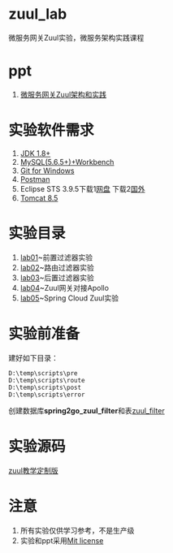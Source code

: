 # zuul_lab
微服务网关Zuul实验，微服务架构实践课程


# ppt
1. [微服务网关Zuul架构和实践](ppt/微服务网关Zuul架构和实践.pdf)

# 实验软件需求
1. [JDK 1.8+](http://www.oracle.com/technetwork/java/javase/downloads/jdk8-downloads-2133151.html)
2. [MySQL(5.6.5+)+Workbench](https://dev.mysql.com/downloads/)
3. [Git for Windows](https://gitforwindows.org/)
4. [Postman](https://www.getpostman.com/)
5. Eclipse STS 3.9.5下载1[网盘](https://pan.baidu.com/s/1xqy4G_r9N24WODBBuGlIog) 下载2[国外](https://spring.io/tools)
6. [Tomcat 8.5](https://tomcat.apache.org/)

# 实验目录
1. [lab01](lab01)~前置过滤器实验
2. [lab02](lab02)~路由过滤器实验
3. [lab03](lab03)~后置过滤器实验
4. [lab04](lab04)~Zuul网关对接Apollo
5. [lab05](lab05)~Spring Cloud Zuul实验

# 实验前准备

建好如下目录：
```
D:\temp\scripts\pre
D:\temp\scripts\route
D:\temp\scripts\post
D:\temp\scripts\error
```

创建数据库**spring2go_zuul_filter**和表[zuul_filter](https://github.com/spring2go/s2g-zuul/blob/master/s2g-zuul-mobile/src/main/resources/db/schema.sql)

# 实验源码

[zuul教学定制版](https://github.com/spring2go/s2g-zuul)


# 注意
1. 所有实验仅供学习参考，不是生产级
2. 实验和ppt采用[Mit license](LICENSE)

